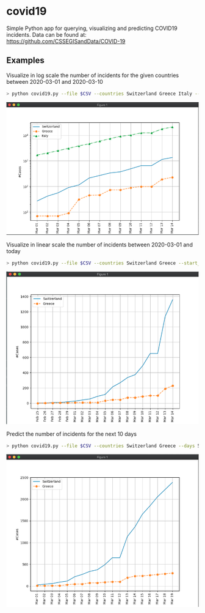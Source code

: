 # covid19

Simple Python app for querying, visualizing and predicting COVID19 incidents.
Data can be found at: https://github.com/CSSEGISandData/COVID-19

## Examples

Visualize in log scale the number of incidents for the given countries between 2020-03-01 and 2020-03-10
```bash
> python covid19.py --file $CSV --countries Switzerland Greece Italy --start_date 2020-03-01 --end_date 2020-03-14 --log
```
![Log ghaph](images/log.png)

Visualize in linear scale the number of incidents between 2020-03-01 and today
```bash
> python covid19.py --file $CSV --countries Switzerland Greece --start_date 25-02-2020
```

![Linear ghaph](images/linear.png)

Predict the number of incidents for the next 10 days
```bash
> python covid19.py --file $CSV --countries Switzerland Greece --days 5
```

![Prediction ghaph](images/prediction.png)


